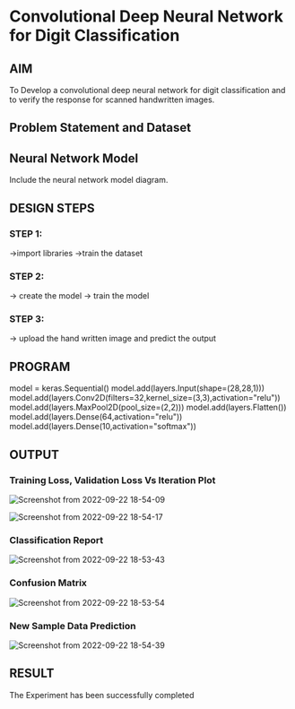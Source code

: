 # Convolutional Deep Neural Network for Digit Classification

## AIM

To Develop a convolutional deep neural network for digit classification and to verify the response for scanned handwritten images.

## Problem Statement and Dataset

## Neural Network Model

Include the neural network model diagram.

## DESIGN STEPS

### STEP 1:
->import libraries
->train the dataset
### STEP 2:
-> create the model
-> train the model
### STEP 3:
-> upload the hand written image and predict the output

## PROGRAM
model = keras.Sequential()
model.add(layers.Input(shape=(28,28,1)))
model.add(layers.Conv2D(filters=32,kernel_size=(3,3),activation="relu"))
model.add(layers.MaxPool2D(pool_size=(2,2)))
model.add(layers.Flatten())
model.add(layers.Dense(64,activation="relu"))
model.add(layers.Dense(10,activation="softmax"))


## OUTPUT

### Training Loss, Validation Loss Vs Iteration Plot

 ![Screenshot from 2022-09-22 18-54-09](https://user-images.githubusercontent.com/75235212/191758716-324b0d2d-22e5-4d53-9dcb-7952f8cd0342.png)

![Screenshot from 2022-09-22 18-54-17](https://user-images.githubusercontent.com/75235212/191758729-691a55f2-7e19-474f-bae0-df36841f3607.png)

### Classification Report

![Screenshot from 2022-09-22 18-53-43](https://user-images.githubusercontent.com/75235212/191758682-b032628a-7bc0-4f8a-8b59-9ba813f8c96c.png)


### Confusion Matrix

![Screenshot from 2022-09-22 18-53-54](https://user-images.githubusercontent.com/75235212/191758650-62066cc2-b8df-48e5-9ba4-7135d4a85804.png)


### New Sample Data Prediction
![Screenshot from 2022-09-22 18-54-39](https://user-images.githubusercontent.com/75235212/191758526-e08e3d36-3e46-48fa-922a-389506e0fe4e.png)


## RESULT
The Experiment has been successfully completed
